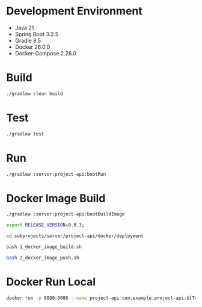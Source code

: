 # Development Environment
- Java 21
- Spring Boot 3.2.5
- Gradle 8.5
- Docker 26.0.0
- Docker-Compose 2.26.0

# Build
```bash
./gradlew clean build
```

# Test
```bash
./gradlew test
```

# Run
```bash
./gradlew :server:project-api:bootRun
```

# Docker Image Build
```bash
./gradlew :server:project-api:bootBuildImage
```

```bash
export RELEASE_VERSION=0.0.3;

cd subprojects/server/project-api/docker/deployment

bash 1_docker_image_build.sh

bash 2_docker_image_push.sh
```

# Docker Run Local
```bash
docker run -p 8080:8080 --name project-api com.example.project-api:${TAG}
```
